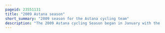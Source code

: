 ```yaml
---
pageid: 23551131
title: "2009 Astana season"
short_summary: "2009 season for the Astana cycling team"
description: "The 2009 Astana cycling Season began in January with the down under Tour and ended with the Giro di Lombardia in October. As a UCI ProTour team, they were automatically invited to and obliged to attend every UCI ProTour event, and were invited to every event in the inaugural UCI World Calendar as well."
---
```


